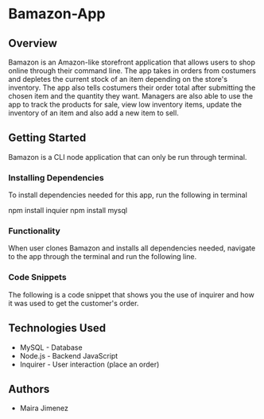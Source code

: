 # Bamazon-App
## Overview
Bamazon is an Amazon-like storefront application that allows users to shop online through their command line. The app takes in orders from costumers and depletes the current stock of an item depending on the store's inventory. The app also tells costumers their order total after submitting the chosen item and the quantity they want. Managers are also able to use the app to track the products for sale, view low inventory items, update the inventory of an item and also  add a new item to sell. 

## Getting Started
Bamazon is a CLI node application that can only be run through terminal.

### Installing Dependencies
To install dependencies needed for this app, run the following in terminal

npm install inquier
npm install mysql

### Functionality
When user clones Bamazon and installs all dependencies needed, navigate to the app through the terminal and run the following line. 




### Code Snippets
The following is a code snippet that shows you the use of inquirer and how it was used to get the customer's order.

## Technologies Used
* MySQL - Database
* Node.js - Backend JavaScript 
* Inquirer - User interaction (place an order)
## Authors
* Maira Jimenez

